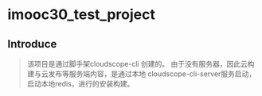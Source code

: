 # imooc30_test_project

## Introduce
> 该项目是通过脚手架cloudscope-cli 创建的。 
> 由于没有服务器，因此云构建与云发布等服务端内容，是通过本地 cloudscope-cli-server服务启动，启动本地redis，进行的安装构建。
